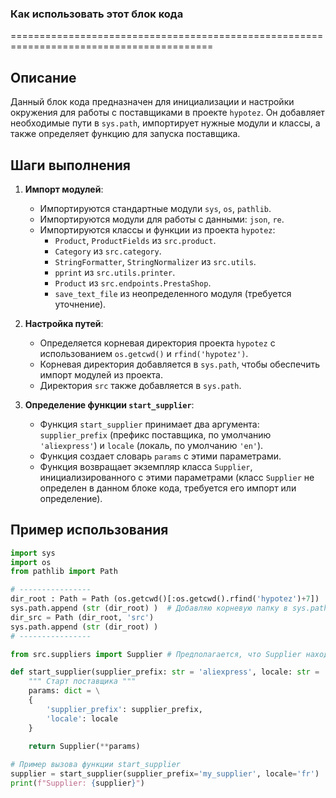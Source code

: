 ### Как использовать этот блок кода
=========================================================================================

Описание
-------------------------
Данный блок кода предназначен для инициализации и настройки окружения для работы с поставщиками в проекте `hypotez`. Он добавляет необходимые пути в `sys.path`, импортирует нужные модули и классы, а также определяет функцию для запуска поставщика.

Шаги выполнения
-------------------------
1. **Импорт модулей**:
   - Импортируются стандартные модули `sys`, `os`, `pathlib`.
   - Импортируются модули для работы с данными: `json`, `re`.
   - Импортируются классы и функции из проекта `hypotez`:
     - `Product`, `ProductFields` из `src.product`.
     - `Category` из `src.category`.
     - `StringFormatter`, `StringNormalizer` из `src.utils`.
     - `pprint` из `src.utils.printer`.
     - `Product` из `src.endpoints.PrestaShop`.
     - `save_text_file` из неопределенного модуля (требуется уточнение).

2. **Настройка путей**:
   - Определяется корневая директория проекта `hypotez` с использованием `os.getcwd()` и `rfind('hypotez')`.
   - Корневая директория добавляется в `sys.path`, чтобы обеспечить импорт модулей из проекта.
   - Директория `src` также добавляется в `sys.path`.

3. **Определение функции `start_supplier`**:
   - Функция `start_supplier` принимает два аргумента: `supplier_prefix` (префикс поставщика, по умолчанию `'aliexpress'`) и `locale` (локаль, по умолчанию `'en'`).
   - Функция создает словарь `params` с этими параметрами.
   - Функция возвращает экземпляр класса `Supplier`, инициализированного с этими параметрами (класс `Supplier` не определен в данном блоке кода, требуется его импорт или определение).

Пример использования
-------------------------

```python
import sys
import os
from pathlib import Path

# ----------------
dir_root : Path = Path (os.getcwd()[:os.getcwd().rfind('hypotez')+7])
sys.path.append (str (dir_root) )  # Добавляю корневую папку в sys.path
dir_src = Path (dir_root, 'src')
sys.path.append (str (dir_root) ) 
# ----------------

from src.suppliers import Supplier # Предполагается, что Supplier находится в этом модуле

def start_supplier(supplier_prefix: str = 'aliexpress', locale: str = 'en' ):
    """ Старт поставщика """
    params: dict = \
    {
        'supplier_prefix': supplier_prefix,
        'locale': locale
    }
    
    return Supplier(**params)

# Пример вызова функции start_supplier
supplier = start_supplier(supplier_prefix='my_supplier', locale='fr')
print(f"Supplier: {supplier}")
